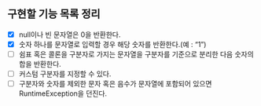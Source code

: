 ## 구현할 기능 목록 정리
- [x] null이나 빈 문자열은 0을 반환한다.
- [x] 숫자 하나를 문자열로 입력할 경우 해당 숫자를 반환한다.(예 : “1”)
- [ ] 쉼표 혹은 콜론을 구분자로 가지는 문자열을 구분자를 기준으로 분리한 다음 숫자의 합을 반환한다.
- [ ] 커스텀 구분자를 지정할 수 있다.
- [ ] 구분자와 숫자를 제외한 문자 혹은 음수가 문자열에 포함되어 있으면 RuntimeException을 던진다.
